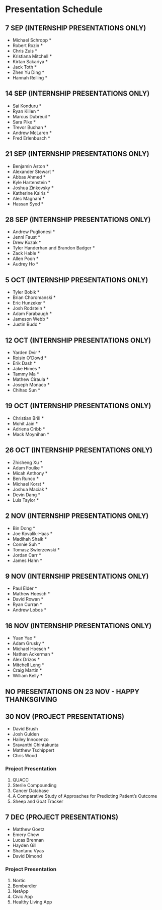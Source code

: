 # Presentation Schedule

## 7 SEP (INTERNSHIP PRESENTATIONS ONLY)
- Michael Schropp *
- Robert Rozin *
- Chris Zuis *
- Kristiana Mitchell *
- Kirtan Sakariya *
- Jack Toth *
- Zhen Yu Ding *
- Hannah Reiling *

## 14 SEP (INTERNSHIP PRESENTATIONS ONLY)
- Sai Konduru *
- Ryan Killen *
- Marcus Dubreuil *
- Sara Pike *
- Trevor Buchan *
- Andrew McLaren *
- Fred Erlenbusch *

## 21 SEP (INTERNSHIP PRESENTATIONS ONLY)
- Benjamin Aston *
- Alexander Stewart *
- Abbas Ahmed *
- Kyle Hartenstein *
- Joshua Zinkovsky *
- Katherine Kairis *
- Alec Magnani *
- Hassan Syed *

## 28 SEP (INTERNSHIP PRESENTATIONS ONLY)
- Andrew Puglionesi *
- Jenni Faust *
- Drew Kozak *
- Tyler Handerhan and Brandon Badger *
- Zack Hable *
- Allen Poon *
- Audrey Ho *

## 5 OCT (INTERNSHIP PRESENTATIONS ONLY)
- Tyler Bobik *
- Brian Choromanski *
- Eric Hunzeker *
- Josh Rodstein *
- Adam Farabaugh *
- Jameson Webb *
- Justin Budd *

## 12 OCT (INTERNSHIP PRESENTATIONS ONLY)
- Yarden Dvir *
- Roisin O'Dowd *
- Erik Dash *
- Jake Himes *
- Tammy Ma *
- Mathew Ciraula *
- Joseph Monaco *
- Chihao Sun *

## 19 OCT (INTERNSHIP PRESENTATIONS ONLY)
- Christian Brill *
- Mohit Jain *
- Adriena Cribb *
- Mack Moynihan *

## 26 OCT (INTERNSHIP PRESENTATIONS ONLY)
- Zhisheng Xu *
- Adam Foulke *
- Micah Anthony *
- Ben Runco *
- Michael Korst *
- Joshua Maciak *
- Devin Dang *
- Luis Taylor *

## 2 NOV (INTERNSHIP PRESENTATIONS ONLY)
- Bin Dong *
- Joe Kovalik-Haas *
- Madihah Shaik *
- Connie Suh *
- Tomasz Swierzewski *
- Jordan Carr *
- James Hahn *

## 9 NOV (INTERNSHIP PRESENTATIONS ONLY)
- Paul Elder *
- Mathew Hoesch *
- David Rowan *
- Ryan Curran *
- Andrew Lobos *

## 16 NOV (INTERNSHIP PRESENTATIONS ONLY)
- Yuan Yao *
- Adam Grusky *
- Michael Hoesch *
- Nathan Ackerman *
- Alex Drizos *
- Mitchell Leng *
- Craig Martin *
- William Kelly *

## NO PRESENTATIONS ON 23 NOV - HAPPY THANKSGIVING

## 30 NOV (PROJECT PRESENTATIONS)
- David Brush
- Josh Gulden
- Hailey Innocenzo
- Sravanthi Chintakunta
- Matthew Tschippert
- Chris Wood

### Project Presentation

1. QUACC
2. Sterile Compounding
3. Cancer Database
4. A Comparative Study of Approaches for Predicting Patient’s Outcome
5. Sheep and Goat Tracker

## 7 DEC (PROJECT PRESENTATIONS)
- Matthew Goetz
- Emery Chew
- Lucas Brennan
- Hayden Gill
- Shantanu Vyas
- David Dimond

### Project Presentation

1. Nortic
2. Bombardier
3. NetApp
4. Civic App
5. Healthy Living App

